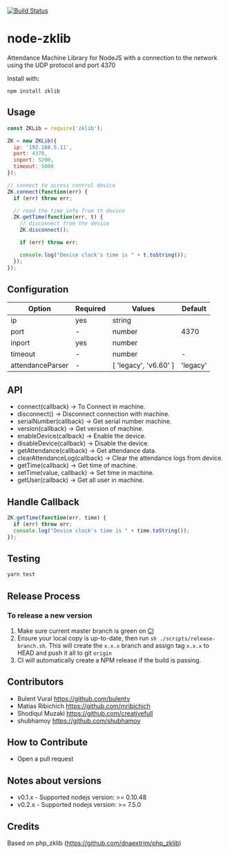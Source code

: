 [![Build Status](https://travis-ci.org/bulentv/js_zklib.svg?branch=master)](https://travis-ci.org/bulentv/js_zklib)

# node-zklib

Attendance Machine Library for NodeJS with a connection to the network using the UDP protocol and port 4370

Install with:

    npm install zklib

## Usage

```js
const ZKLib = require('zklib');

ZK = new ZKLib({
  ip: '192.168.5.11',
  port: 4370,
  inport: 5200,
  timeout: 5000
});

// connect to access control device
ZK.connect(function(err) {
  if (err) throw err;

  // read the time info from th device
  ZK.getTime(function(err, t) {
    // disconnect from the device
    ZK.disconnect();

    if (err) throw err;

    console.log("Device clock's time is " + t.toString());
  });
});
```

## Configuration

| Option           | Required | Values                | Default  |
| ---------------- | -------- | --------------------- | -------- |
| ip               | yes      | string                |          |
| port             | -        | number                | 4370     |
| inport           | yes      | number                |          |
| timeout          | -        | number                | -        |
| attendanceParser | -        | [ 'legacy', 'v6.60' ] | 'legacy' |

## API

- connect(callback) -> To Connect in machine.
- disconnect() -> Disconnect connection with machine.
- serialNumber(callback) -> Get serial number machine.
- version(callback) -> Get version of machine.
- enableDevice(callback) -> Enable the device.
- disableDevice(callback) -> Disable the device.
- getAttendance(callback) -> Get attendance data.
- clearAttendanceLog(callback) -> Clear the attendance logs from device.
- getTime(callback) -> Get time of machine.
- setTime(value, callback) -> Set time in machine.
- getUser(callback) -> Get all user in machine.

## Handle Callback

```js
ZK.getTime(function(err, time) {
  if (err) throw err;
  console.log("Device clock's time is " + time.toString());
});
```

## Testing

```js
yarn test
```

## Release Process

### To release a new version

1.  Make sure current master branch is green on [CI](https://travis-ci.org/bulentv/js_zklib)
2.  Ensure your local copy is up-to-date, then run `sh ./scripts/release-branch.sh`. This will create the `x.x.x` branch and assign tag `x.x.x` to HEAD and push it all to git `origin`
3.  CI will automatically create a NPM release if the build is passing.

## Contributors

- Bulent Vural https://github.com/bulentv
- Matias Ribichich https://github.com/mribichich
- Shodiqul Muzaki https://github.com/creativefull
- shubhamoy https://github.com/shubhamoy

## How to Contribute

- Open a pull request

## Notes about versions

- v0.1.x - Supported nodejs version: >= 0.10.48
- v0.2.x - Supported nodejs version: >= 7.5.0

## Credits

Based on php_zklib (https://github.com/dnaextrim/php_zklib)
